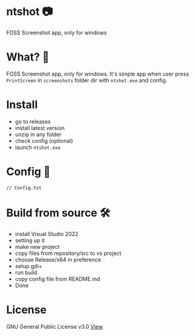 # ntshot 📷

FOSS Screenshot app, only for windows

# What? 🤔

FOSS Screenshot app, only for windows. It's simple app when user press `PrintScreen` in `screenshots` folder dir with `ntshot.exe` and config.

# Install 

- go to releases
- install latest version
- unzip in any folder
- check config (optional)
- launch `ntshot.exe`

# Config 📝
```
// Config.txt
```

# Build from source 🛠️

- install Visual Studio 2022
- setting up it
- make new project
- copy files from repository/src to vs project
- choose Release/x64 in preference
- setup gdi+
- run build
- copy config file from README.md
- Done

# License
GNU General Public License v3.0 [View](LICENSE)
